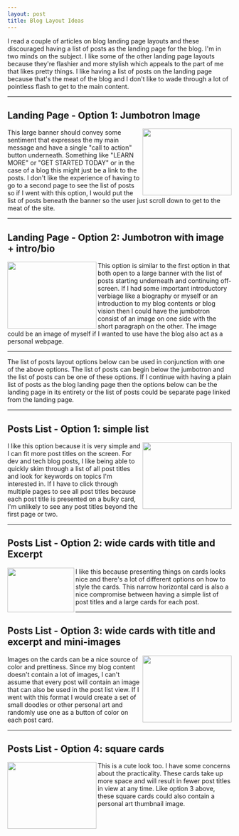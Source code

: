 ```yaml
---
layout: post
title: Blog Layout Ideas
---
```

I read a couple of articles on blog landing page layouts and these discouraged having a list of posts as the landing page for the blog. I'm in two minds on the subject. I like some of the other landing page layouts because they're flashier and more stylish which appeals to the part of me that likes pretty things. I like having a list of posts on the landing page because that's the meat of the blog and I don't like to wade through a lot of pointless flash to get to the main content.

* * *

## Landing Page - Option 1: Jumbotron Image
<img align="right" height="150" width="200" src="{{ site.baseurl }}/images/landing-page-layouts/landing-page-idea1.png">This large banner should convey some sentiment that
expresses the my main message and have a single "call to action" button underneath. Something like "LEARN MORE" or "GET STARTED TODAY" or in the case of a blog this might just be a link to the posts. I don't like the experience of having to go to a second page to see the list of posts so if I went with this option, I would put the list of posts beneath the banner so the user just scroll down to get to the meat of the site.

* * *

## Landing Page - Option 2: Jumbotron with image + intro/bio
<img align="left" height="150" width="200" src="{{ site.baseurl }}/images/landing-page-layouts/landing-page-idea2.png"> This option is similar to the first option in that both open to a large banner with the list of posts starting underneath and continuing off-screen. If I had some important introductory verbiage like a biography or myself or an introduction to my blog contents or blog vision then I could have the jumbotron consist of an image on one side with the short paragraph on the other. The image could be an image of myself if I wanted to use have the blog also act as a personal webpage.

* * *

The list of posts layout options below can be used in conjunction with one of the above options. The list of posts can begin below the jumbotron and the list of posts can be one of these options. If I continue with having a plain list of posts as the blog landing page then the options below can be the landing page in its entirety or the list of posts could be separate page linked from the landing page.

* * *

## Posts List - Option 1: simple list
<img align="right" height="150" width="200" src="{{ site.baseurl }}/images/landing-page-layouts/landing-page-idea4.png">I like this option because it is very simple and I can fit more post titles on the screen. For dev and tech blog posts, I like being able to quickly skim through a list of all post titles and look for keywords on topics I'm interested in. If I have to click through multiple pages to see all post titles because each post title is presented on a bulky card, I'm unlikely to see any post titles beyond the first page or two.

* * *

## Posts List - Option 2: wide cards with title and Excerpt
<img align="left" height="100" width="150" src="{{ site.baseurl }}/images/landing-page-layouts/landing-page-idea3.png">I like this because presenting things on cards looks nice and there's a lot of different options on how to style the cards. This narrow horizontal card is also a nice compromise between having a simple list of post titles and a large cards for each post.

* * *

## Posts List - Option 3: wide cards with title and excerpt and mini-images
<img align="right" height="150" width="200" src="{{ site.baseurl }}/images/landing-page-layouts/landing-page-idea6.png">Images on the cards can be a nice source of color and prettiness. Since my blog content doesn't contain a lot of images, I can't assume that every post will contain an image that can also be used in the post list view. If I went with this format I would create a set of small doodles or other personal art and randomly use one as a button of color on each post card.

* * *

## Posts List - Option 4: square cards
<img align="left" height="150" width="200" src="{{ site.baseurl }}/images/landing-page-layouts/landing-page-idea5.png">This is a cute look too. I have some concerns about the practicality. These cards take up more space and will result in fewer post titles in view at any time. Like option 3 above, these square cards could also contain a personal art thumbnail image.
